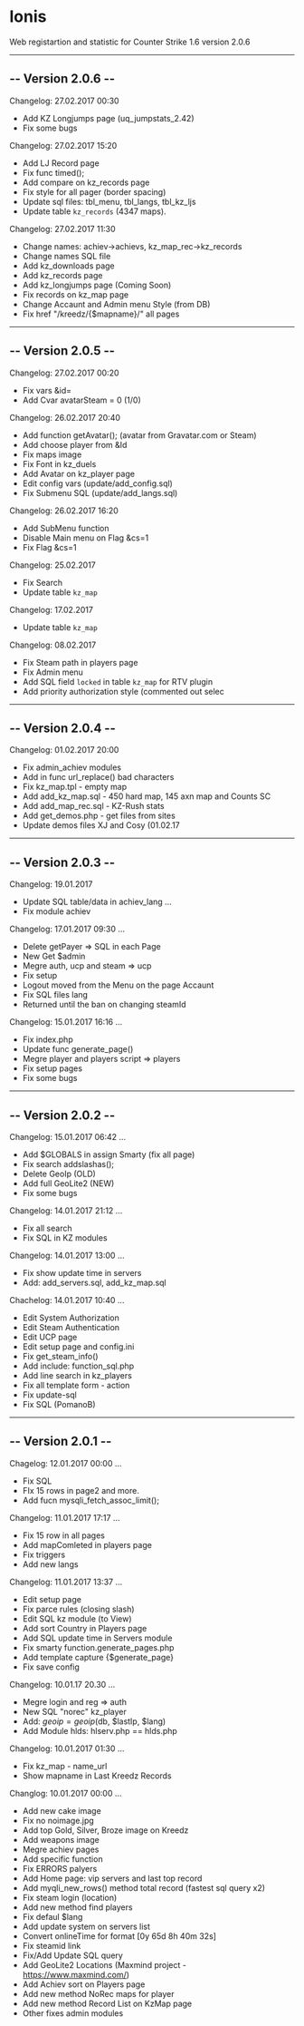 # lonis
Web registartion and statistic for Counter Strike 1.6 version 2.0.6

-------------------
-- Version 2.0.6 -- 
-------------------
Changelog: 27.02.2017 00:30
- Add KZ Longjumps page (uq_jumpstats_2.42)
- Fix some bugs

Changelog: 27.02.2017 15:20
- Add LJ Record page
- Fix func timed();
- Add compare on kz_records page 
- Fix style for all pager (border spacing)
- Update sql files: tbl_menu, tbl_langs, tbl_kz_ljs
- Update table `kz_records` (4347 maps).

Changelog: 27.02.2017 11:30
- Change names: achiev->achievs, kz_map_rec->kz_records
- Change names SQL file
- Add kz_downloads page
- Add kz_records page
- Add kz_longjumps page (Coming Soon)
- Fix records on kz_map page
- Change Accaunt and Admin menu Style (from DB)
- Fix href "/kreedz/{$mapname}/" all pages

-------------------
-- Version 2.0.5 -- 
-------------------
Changelog: 27.02.2017 00:20
- Fix vars &id=
- Add Cvar avatarSteam = 0 (1/0)

Changelog: 26.02.2017 20:40
- Add function getAvatar(); (avatar from Gravatar.com or Steam)
- Add choose player from &Id
- Fix maps image
- Fix Font in kz_duels
- Add Avatar on kz_player page
- Edit config vars (update/add_config.sql)
- Fix Submenu SQL (update/add_langs.sql)

Changelog: 26.02.2017 16:20
- Add SubMenu function
- Disable Main menu on Flag &cs=1
- Fix Flag &cs=1

Changelog: 25.02.2017
- Fix Search
- Update table `kz_map`

Changelog: 17.02.2017
- Update table `kz_map`

Changelog: 08.02.2017
- Fix Steam path in players page
- Fix Admin menu
- Add SQL field `locked` in table `kz_map` for RTV plugin
- Add priority authorization style (commented out selec

-------------------
-- Version 2.0.4 -- 
-------------------
Changelog: 01.02.2017 20:00
- Fix admin_achiev modules
- Add in func url_replace() bad characters
- Fix kz_map.tpl - empty map
- Add add_kz_map.sql - 450 hard map, 145 axn map and Counts SC
- Add add_map_rec.sql - KZ-Rush stats
- Add get_demos.php - get files from sites
- Update demos files XJ and Cosy (01.02.17

-------------------
-- Version 2.0.3 -- 
-------------------
Changelog: 19.01.2017
- Update SQL table/data in achiev_lang  …
- Fix module achiev

Changelog: 17.01.2017 09:30  …
- Delete getPayer => SQL in each Page
- New Get $admin
- Megre auth, ucp and steam => ucp
- Fix setup
- Logout moved from the Menu on the page Accaunt
- Fix SQL files lang
- Returned until the ban on changing steamId

Changelog: 15.01.2017 16:16  …
- Fix index.php
- Update func generate_page()
- Megre player and players script => players
- Fix setup pages
- Fix some bugs

-------------------
-- Version 2.0.2 -- 
-------------------

Changelog: 15.01.2017 06:42  …
- Add $GLOBALS in assign Smarty (fix all page)
- Fix search addslashas();
- Delete GeoIp (OLD)
- Add full GeoLite2 (NEW)
- Fix some bugs

Changelog: 14.01.2017 21:12  …
- Fix all search
- Fix SQL in KZ modules

Changelog: 14.01.2017 13:00  …
- Fix show update time in servers
- Add: add_servers.sql, add_kz_map.sql

Chachelog: 14.01.2017 10:40  …
- Edit System Authorization
- Edit Steam Authentication
- Edit UCP page
- Edit setup page and config.ini
- Fix get_steam_info()
- Add include: function_sql.php
- Add line search in kz_players
- Fix all template form - action
- Fix update-sql
- Fix SQL (PomanoB)

-------------------
-- Version 2.0.1 --
------------------- 

Chagelog: 12.01.2017 00:00  …
- Fix SQL
- FIx 15 rows in page2 and more.
- Add fucn mysqli_fetch_assoc_limit();

Changelog: 11.01.2017 17:17  …
- Fix 15 row in all pages
- Add mapComleted in players page
- Fix triggers
- Add new langs

Changelog: 11.01.2017 13:37  …
- Edit setup page
- Fix parce rules (closing slash)
- Edit SQL kz module (to View)
- Add sort Country in Players page
- Add SQL update time in Servers module
- Fix smarty function.generate_pages.php
- Add template capture {$generate_page}
- Fix save config

Changelog: 10.01.17 20.30  …
- Megre login and reg => auth
- New SQL "norec" kz_player
- Add: $geoip = geoip($db, $lastIp, $lang)
- Add Module hlds: hlserv.php == hlds.php

Changelog: 10.01.2017 01:30  …
- Fix kz_map - name_url
- Show mapname in Last Kreedz Records

Changlog: 10.01.2017 00:00  …
- Add new cake image
- Fix no noimage.jpg
- Add top Gold, Silver, Broze image on Kreedz
- Add weapons image
- Megre achiev pages
- Add specific function
- Fix ERRORS palyers
- Add Home page: vip servers and last top record
- Add myqli_new_rows() method total record (fastest sql query x2)
- Fix steam login (location)
- Add new method find players
- Fix defaul $lang
- Add update system on servers list
- Convert onlineTime for format [0y 65d 8h 40m 32s]
- Fix steamid link
- Fix/Add Update SQL query
- Add GeoLite2 Locations (Maxmind project - https://www.maxmind.com/)
- Add Achiev sort on Players page
- Add new method NoRec maps for player
- Add new method Record List on KzMap page
- Other fixes admin modules